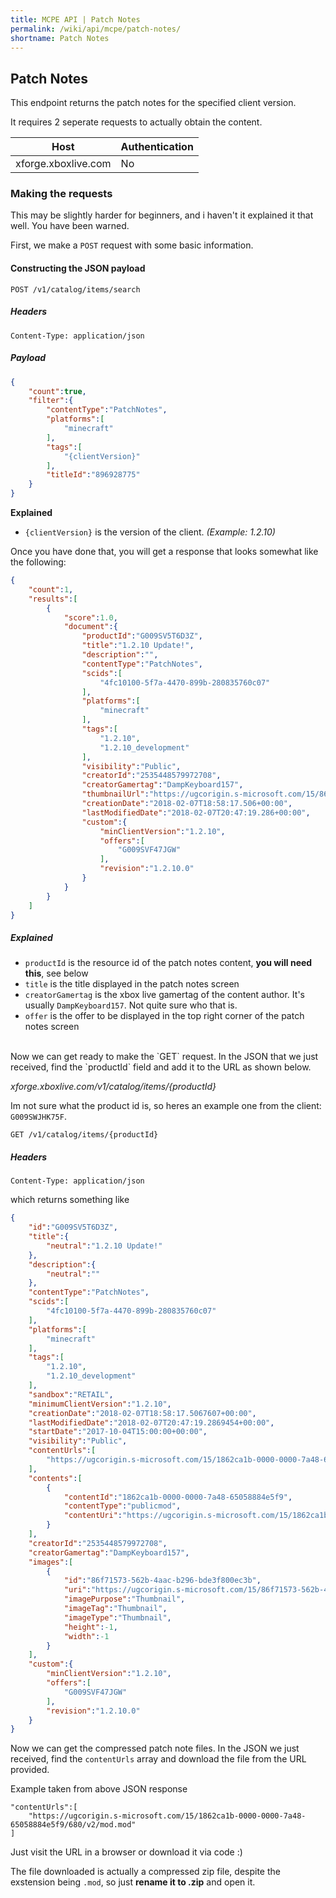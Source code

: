```yaml
---
title: MCPE API | Patch Notes
permalink: /wiki/api/mcpe/patch-notes/
shortname: Patch Notes
---
```

## Patch Notes
This endpoint returns the patch notes for the specified client version. 

It requires 2 seperate requests to actually obtain the content.

|Host|Authentication|
|----|--------------|
|xforge.xboxlive.com|No|

### Making the requests
This may be slightly harder for beginners, and i haven't it explained it that well. You have been warned.

First, we make a `POST` request with some basic information.

#### Constructing the JSON payload
  
```
POST /v1/catalog/items/search
```
  
##### Headers
```
Content-Type: application/json
```
  
##### Payload
```json
{
    "count":true,
    "filter":{
        "contentType":"PatchNotes",
        "platforms":[
            "minecraft"
        ],
        "tags":[
            "{clientVersion}"
        ],
        "titleId":"896928775"
    }
}
```
  
**Explained**  
* `{clientVersion}` is the version of the client.  *(Example: 1.2.10)*
  
Once you have done that, you will get a response that looks somewhat like the following:

```json
{
    "count":1,
    "results":[
        {
            "score":1.0,
            "document":{
                "productId":"G009SV5T6D3Z",
                "title":"1.2.10 Update!",
                "description":"",
                "contentType":"PatchNotes",
                "scids":[
                    "4fc10100-5f7a-4470-899b-280835760c07"
                ],
                "platforms":[
                    "minecraft"
                ],
                "tags":[
                    "1.2.10",
                    "1.2.10_development"
                ],
                "visibility":"Public",
                "creatorId":"2535448579972708",
                "creatorGamertag":"DampKeyboard157",
                "thumbnailUrl":"https://ugcorigin.s-microsoft.com/15/86f71573-562b-4aac-b296-bde3f800ec3b/580/XboxThumbnail.jpg",
                "creationDate":"2018-02-07T18:58:17.506+00:00",
                "lastModifiedDate":"2018-02-07T20:47:19.286+00:00",
                "custom":{
                    "minClientVersion":"1.2.10",
                    "offers":[
                        "G009SVF47JGW"
                    ],
                    "revision":"1.2.10.0"
                }
            }
        }
    ]
}
```

##### Explained
* `productId` is the resource id of the patch notes content, **you will need this**, see below
* `title` is the title displayed in the patch notes screen  
* `creatorGamertag` is the xbox live gamertag of the content author. It's usually `DampKeyboard157`. Not quite sure who that is.
* `offer` is the offer to be displayed in the top right corner of the patch notes screen  
  
<br>
Now we can get ready to make the `GET` request. In the JSON that we just received, find the `productId` field and add it to the URL as shown below.

*xforge.xboxlive.com/v1/catalog/items/{productId}*

Im not sure what the product id is, so heres an example one from the client: `G009SWJHK75F`.
  
```
GET /v1/catalog/items/{productId}
```

##### Headers
```http
Content-Type: application/json
```

which returns something like

```json
{
    "id":"G009SV5T6D3Z",
    "title":{
        "neutral":"1.2.10 Update!"
    },
    "description":{
        "neutral":""
    },
    "contentType":"PatchNotes",
    "scids":[
        "4fc10100-5f7a-4470-899b-280835760c07"
    ],
    "platforms":[
        "minecraft"
    ],
    "tags":[
        "1.2.10",
        "1.2.10_development"
    ],
    "sandbox":"RETAIL",
    "minimumClientVersion":"1.2.10",
    "creationDate":"2018-02-07T18:58:17.5067607+00:00",
    "lastModifiedDate":"2018-02-07T20:47:19.2869454+00:00",
    "startDate":"2017-10-04T15:00:00+00:00",
    "visibility":"Public",
    "contentUrls":[
        "https://ugcorigin.s-microsoft.com/15/1862ca1b-0000-0000-7a48-65058884e5f9/680/v2/mod.mod"
    ],
    "contents":[
        {
            "contentId":"1862ca1b-0000-0000-7a48-65058884e5f9",
            "contentType":"publicmod",
            "contentUri":"https://ugcorigin.s-microsoft.com/15/1862ca1b-0000-0000-7a48-65058884e5f9/680/v2/mod.mod"
        }
    ],
    "creatorId":"2535448579972708",
    "creatorGamertag":"DampKeyboard157",
    "images":[
        {
            "id":"86f71573-562b-4aac-b296-bde3f800ec3b",
            "uri":"https://ugcorigin.s-microsoft.com/15/86f71573-562b-4aac-b296-bde3f800ec3b/580/XboxThumbnail.jpg",
            "imagePurpose":"Thumbnail",
            "imageTag":"Thumbnail",
            "imageType":"Thumbnail",
            "height":-1,
            "width":-1
        }
    ],
    "custom":{
        "minClientVersion":"1.2.10",
        "offers":[
            "G009SVF47JGW"
        ],
        "revision":"1.2.10.0"
    }
}
```
  
Now we can get the compressed patch note files. In the JSON we just received, find the `contentUrls` array and download the file from the URL provided.

Example taken from above JSON response

```
"contentUrls":[
    "https://ugcorigin.s-microsoft.com/15/1862ca1b-0000-0000-7a48-65058884e5f9/680/v2/mod.mod"
]
```

Just visit the URL in a browser or download it via code :)

The file downloaded is actually a compressed zip file, despite the exstension being `.mod`, so just **rename it to .zip** and open it.
